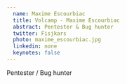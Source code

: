 ```yaml
---
  name: Maxime Escourbiac
  title: Volcamp - Maxime Escourbiac
  abstract: Pentester & Bug hunter
  twitter: Fisjkars
  photo: maxime_escourbiac.jpg
  linkedin: none
  keynotes: false
---
```

Pentester / Bug hunter